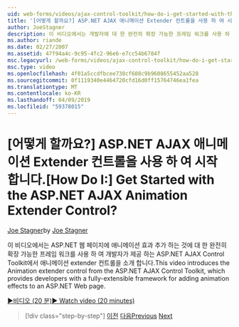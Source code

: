 ```yaml
---
uid: web-forms/videos/ajax-control-toolkit/how-do-i-get-started-with-the-aspnet-ajax-animation-extender-control
title: '[어떻게 할까요?] ASP.NET AJAX 애니메이션 Extender 컨트롤을 사용 하 여 시작 합니다. | Microsoft 문서'
author: JoeStagner
description: 이 비디오에서는 개발자에 대 한 완전히 확장 가능한 프레임 워크를 사용 하 여 제공 하는 ASP.NET AJAX Control Toolkit에서 애니메이션 extender 컨트롤을 소개를 하는 중...
ms.author: riande
ms.date: 02/27/2007
ms.assetid: 47f94a4c-9c95-4fc2-96e6-e7cc54b6784f
msc.legacyurl: /web-forms/videos/ajax-control-toolkit/how-do-i-get-started-with-the-aspnet-ajax-animation-extender-control
msc.type: video
ms.openlocfilehash: 4f01a5ccdfbcee738cf608c9b9608655452aa528
ms.sourcegitcommit: 0f1119340e4464720cfd16d0ff15764746ea1fea
ms.translationtype: MT
ms.contentlocale: ko-KR
ms.lasthandoff: 04/09/2019
ms.locfileid: "59378015"
---
```

# <a name="how-do-i-get-started-with-the-aspnet-ajax-animation-extender-control"></a><span data-ttu-id="9e468-104">[어떻게 할까요?] ASP.NET AJAX 애니메이션 Extender 컨트롤을 사용 하 여 시작 합니다.</span><span class="sxs-lookup"><span data-stu-id="9e468-104">[How Do I:] Get Started with the ASP.NET AJAX Animation Extender Control?</span></span>

<span data-ttu-id="9e468-105">[Joe Stagner](https://github.com/JoeStagner)</span><span class="sxs-lookup"><span data-stu-id="9e468-105">by [Joe Stagner](https://github.com/JoeStagner)</span></span>

<span data-ttu-id="9e468-106">이 비디오에서는 ASP.NET 웹 페이지에 애니메이션 효과 추가 하는 것에 대 한 완전히 확장 가능한 프레임 워크를 사용 하 여 개발자가 제공 하는 ASP.NET AJAX Control Toolkit에서 애니메이션 extender 컨트롤을 소개 합니다.</span><span class="sxs-lookup"><span data-stu-id="9e468-106">This video introduces the Animation extender control from the ASP.NET AJAX Control Toolkit, which provides developers with a fully-extensible framework for adding animation effects to an ASP.NET Web page.</span></span>

[<span data-ttu-id="9e468-107">&#9654;비디오 (20 분)</span><span class="sxs-lookup"><span data-stu-id="9e468-107">&#9654; Watch video (20 minutes)</span></span>](https://channel9.msdn.com/Blogs/ASP-NET-Site-Videos/how-do-i-get-started-with-the-aspnet-ajax-animation-extender-control)

> [!div class="step-by-step"]
> <span data-ttu-id="9e468-108">[이전](how-do-i-use-the-aspnet-ajax-passwordstrength-extender.md)
> [다음](how-do-i-use-the-aspnet-ajax-confirmbutton-extender.md)</span><span class="sxs-lookup"><span data-stu-id="9e468-108">[Previous](how-do-i-use-the-aspnet-ajax-passwordstrength-extender.md)
[Next](how-do-i-use-the-aspnet-ajax-confirmbutton-extender.md)</span></span>
